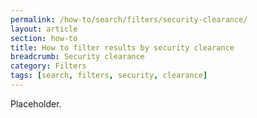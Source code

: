 ```yaml
---
permalink: /how-to/search/filters/security-clearance/
layout: article
section: how-to
title: How to filter results by security clearance
breadcrumb: Security clearance
category: Filters
tags: [search, filters, security, clearance]
---
```


Placeholder.
